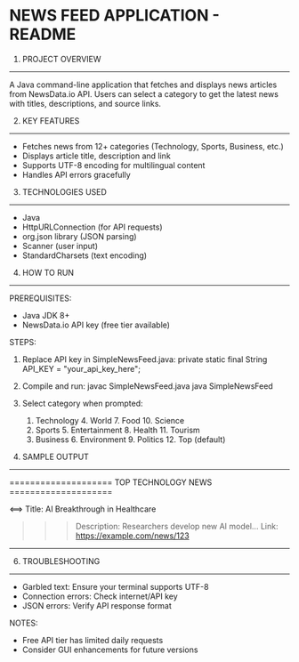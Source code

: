 NEWS FEED APPLICATION - README
================================

1. PROJECT OVERVIEW
------------------
A Java command-line application that fetches and displays news articles from 
NewsData.io API. Users can select a category to get the latest news with titles, 
descriptions, and source links.

2. KEY FEATURES
--------------
- Fetches news from 12+ categories (Technology, Sports, Business, etc.)
- Displays article title, description and link
- Supports UTF-8 encoding for multilingual content
- Handles API errors gracefully

3. TECHNOLOGIES USED
-------------------
- Java
- HttpURLConnection (for API requests)
- org.json library (JSON parsing)
- Scanner (user input)
- StandardCharsets (text encoding)

4. HOW TO RUN
------------
PREREQUISITES:
- Java JDK 8+
- NewsData.io API key (free tier available)

STEPS:
1. Replace API key in SimpleNewsFeed.java:
   private static final String API_KEY = "your_api_key_here";

2. Compile and run:
   javac SimpleNewsFeed.java
   java SimpleNewsFeed

3. Select category when prompted:
   1. Technology   4. World      7. Food     10. Science
   2. Sports      5. Entertainment 8. Health  11. Tourism
   3. Business    6. Environment 9. Politics 12. Top (default)

5. SAMPLE OUTPUT
---------------
==================== TOP TECHNOLOGY NEWS ====================

<==> Title: AI Breakthrough in Healthcare
>>> Description: Researchers develop new AI model...
>>> Link: https://example.com/news/123
--------------------------------------------------

6. TROUBLESHOOTING
------------------
- Garbled text: Ensure your terminal supports UTF-8
- Connection errors: Check internet/API key
- JSON errors: Verify API response format


NOTES:
- Free API tier has limited daily requests
- Consider GUI enhancements for future versions